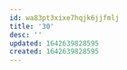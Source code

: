 ```yaml
---
id: wa83pt3xixe7hqjk6jjfmlj
title: '30'
desc: ''
updated: 1642639828595
created: 1642639828595
---
```


